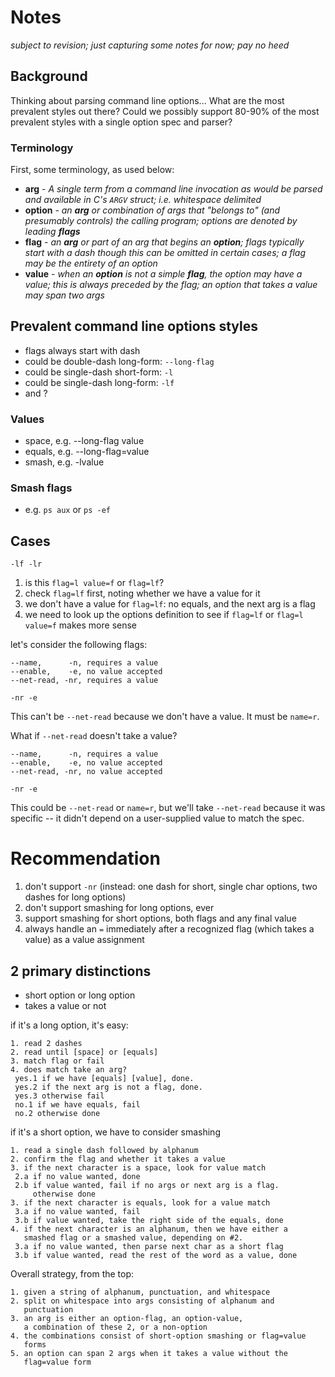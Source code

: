 # Notes

*subject to revision; just capturing some notes for now; pay no heed*

## Background

Thinking about parsing command line options...  What are the most
prevalent styles out there?  Could we possibly support 80-90% of the
most prevalent styles with a single option spec and parser?

### Terminology

First, some terminology, as used below:

* **arg** - _A single term from a command line invocation as would
            be parsed and available in C's `ARGV` struct;
            i.e. whitespace delimited_
* **option** - _an **arg** or combination of args that "belongs to"
               (and presumably controls) the calling program;
               options are denoted by leading **flags**_
* **flag** - _an **arg** or part of an arg that begins an **option**;
             flags typically start with a dash though this can be
             omitted in certain cases;
             a flag may be the entirety of an option_
* **value** - _when an **option** is not a simple **flag**, the
              option may have a value;
              this is always preceded by the flag;
              an option that takes a value may span two args_

## Prevalent command line options styles

* flags always start with dash
* could be double-dash long-form: `--long-flag`
* could be single-dash short-form: `-l`
* could be single-dash long-form: `-lf`
* and ?

### Values

* space, e.g. --long-flag value
* equals, e.g. --long-flag=value
* smash, e.g. -lvalue

### Smash flags

* e.g. `ps aux` or `ps -ef`

## Cases

`-lf -lr`

1. is this `flag=l value=f` or `flag=lf`?
2. check `flag=lf` first, noting whether we have a value for it
3. we don't have a value for `flag=lf`: no equals, and the next arg
   is a flag
4. we need to look up the options definition to see if `flag=lf` or
   `flag=l value=f` makes more sense

let's consider the following flags:

```
--name,      -n, requires a value
--enable,    -e, no value accepted
--net-read, -nr, requires a value
```

`-nr -e`

This can't be `--net-read` because we don't have a value.
It must be `name=r`.

What if `--net-read` doesn't take a value?

```
--name,      -n, requires a value
--enable,    -e, no value accepted
--net-read, -nr, no value accepted
```

`-nr -e`

This could be `--net-read` or `name=r`, but we'll take `--net-read`
because it was specific -- it didn't depend on a user-supplied value
to match the spec.

# Recommendation

1. don't support `-nr` (instead: one dash for short, single char
   options, two dashes for long options)
2. don't support smashing for long options, ever
3. support smashing for short options, both flags and any final value
4. always handle an `=` immediately after a recognized flag
   (which takes a value) as a value assignment


## 2 primary distinctions

* short option or long option
* takes a value or not

if it's a long option, it's easy:

```
1. read 2 dashes
2. read until [space] or [equals]
3. match flag or fail
4. does match take an arg?
 yes.1 if we have [equals] [value], done.
 yes.2 if the next arg is not a flag, done.
 yes.3 otherwise fail
 no.1 if we have equals, fail
 no.2 otherwise done
```

if it's a short option, we have to consider smashing

```
1. read a single dash followed by alphanum
2. confirm the flag and whether it takes a value
3. if the next character is a space, look for value match
 2.a if no value wanted, done
 2.b if value wanted, fail if no args or next arg is a flag.
     otherwise done
3. if the next character is equals, look for a value match
 3.a if no value wanted, fail
 3.b if value wanted, take the right side of the equals, done
4. if the next character is an alphanum, then we have either a
   smashed flag or a smashed value, depending on #2.
 3.a if no value wanted, then parse next char as a short flag
 3.b if value wanted, read the rest of the word as a value, done
```

Overall strategy, from the top:

```
1. given a string of alphanum, punctuation, and whitespace
2. split on whitespace into args consisting of alphanum and
   punctuation
3. an arg is either an option-flag, an option-value,
   a combination of these 2, or a non-option
4. the combinations consist of short-option smashing or flag=value
   forms
5. an option can span 2 args when it takes a value without the
   flag=value form
```
